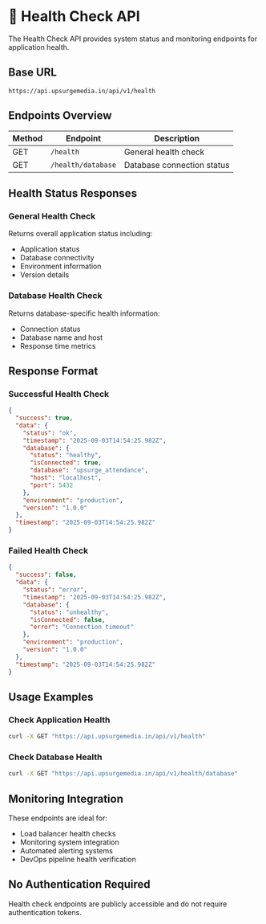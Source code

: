 # 🏥 Health Check API

The Health Check API provides system status and monitoring endpoints for application health.

## Base URL
```
https://api.upsurgemedia.in/api/v1/health
```

## Endpoints Overview

| Method | Endpoint | Description |
|--------|----------|-------------|
| GET | `/health` | General health check |
| GET | `/health/database` | Database connection status |

## Health Status Responses

### General Health Check
Returns overall application status including:
- Application status
- Database connectivity
- Environment information
- Version details

### Database Health Check
Returns database-specific health information:
- Connection status
- Database name and host
- Response time metrics

## Response Format

### Successful Health Check
```json
{
  "success": true,
  "data": {
    "status": "ok",
    "timestamp": "2025-09-03T14:54:25.982Z",
    "database": {
      "status": "healthy",
      "isConnected": true,
      "database": "upsurge_attendance",
      "host": "localhost",
      "port": 5432
    },
    "environment": "production",
    "version": "1.0.0"
  },
  "timestamp": "2025-09-03T14:54:25.982Z"
}
```

### Failed Health Check
```json
{
  "success": false,
  "data": {
    "status": "error",
    "timestamp": "2025-09-03T14:54:25.982Z",
    "database": {
      "status": "unhealthy",
      "isConnected": false,
      "error": "Connection timeout"
    },
    "environment": "production",
    "version": "1.0.0"
  },
  "timestamp": "2025-09-03T14:54:25.982Z"
}
```

## Usage Examples

### Check Application Health
```bash
curl -X GET "https://api.upsurgemedia.in/api/v1/health"
```

### Check Database Health
```bash
curl -X GET "https://api.upsurgemedia.in/api/v1/health/database"
```

## Monitoring Integration

These endpoints are ideal for:
- Load balancer health checks
- Monitoring system integration
- Automated alerting systems
- DevOps pipeline health verification

## No Authentication Required

Health check endpoints are publicly accessible and do not require authentication tokens.

